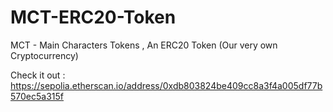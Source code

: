 # MCT-ERC20-Token
MCT - Main Characters Tokens , An ERC20 Token (Our very own Cryptocurrency) 

Check it out : https://sepolia.etherscan.io/address/0xdb803824be409cc8a3f4a005df77b570ec5a315f